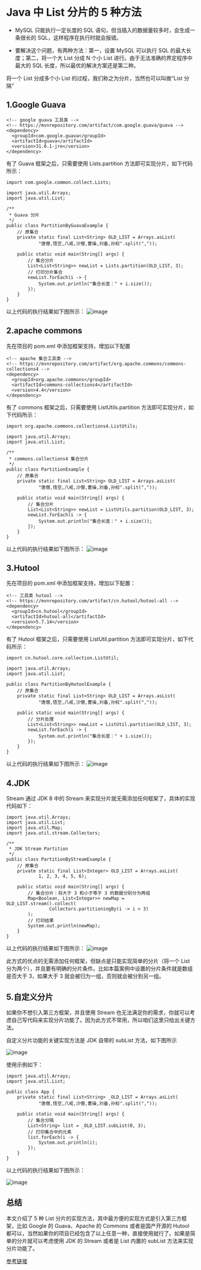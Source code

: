 # Java 中 List 分片的 5 种方法

* MySQL 只能执行一定长度的 SQL 语句，但当插入的数据量较多时，会生成一条很长的 SQL，这样程序在执行时就会报错。

* 要解决这个问题，有两种方法：第一，设置 MySQL 可以执行 SQL 的最大长度；第二，将一个大 List 分成 N 个小 List 进行。由于无法准确的界定程序中最大的 SQL 长度，所以最优的解决方案还是第二种。


将一个 List 分成多个小 List 的过程，我们称之为分片，当然也可以叫做“List 分隔”


## 1.Google Guava

```
<!-- google guava 工具类 -->
<!-- https://mvnrepository.com/artifact/com.google.guava/guava -->
<dependency>
  <groupId>com.google.guava</groupId>
  <artifactId>guava</artifactId>
  <version>31.0.1-jre</version>
</dependency>
```
有了 Guava 框架之后，只需要使用 Lists.partition 方法即可实现分片，如下代码所示：
```
import com.google.common.collect.Lists;

import java.util.Arrays;
import java.util.List;

/**
 * Guava 分片
 */
public class PartitionByGuavaExample {
    // 原集合
    private static final List<String> OLD_LIST = Arrays.asList(
            "唐僧,悟空,八戒,沙僧,曹操,刘备,孙权".split(","));

    public static void main(String[] args) {
        // 集合分片
        List<List<String>> newList = Lists.partition(OLD_LIST, 3);
        // 打印分片集合
        newList.forEach(i -> {
            System.out.println("集合长度：" + i.size());
        });
    }
}
```
以上代码的执行结果如下图所示：
![image](https://user-images.githubusercontent.com/64882640/210506525-82a273d6-f4ea-4ae8-8f7d-1614ea5e16ce.png)


## 2.apache commons
先在项目的 pom.xml 中添加框架支持，增加以下配置

```
<!-- apache 集合工具类 -->
<!-- https://mvnrepository.com/artifact/org.apache.commons/commons-collections4 -->
<dependency>
  <groupId>org.apache.commons</groupId>
  <artifactId>commons-collections4</artifactId>
  <version>4.4</version>
</dependency>
```

有了 commons 框架之后，只需要使用 ListUtils.partition 方法即可实现分片，如下代码所示：

```
import org.apache.commons.collections4.ListUtils;

import java.util.Arrays;
import java.util.List;

/**
 * commons.collections4 集合分片
 */
public class PartitionExample {
    // 原集合
    private static final List<String> OLD_LIST = Arrays.asList(
            "唐僧,悟空,八戒,沙僧,曹操,刘备,孙权".split(","));

    public static void main(String[] args) {
        // 集合分片
        List<List<String>> newList = ListUtils.partition(OLD_LIST, 3);
        newList.forEach(i -> {
            System.out.println("集合长度：" + i.size());
        });
    }
}
```

以上代码的执行结果如下图所示：
![image](https://user-images.githubusercontent.com/64882640/210506794-52cf9a6b-c3d4-4807-be99-8f0925fd031a.png)


## 3.Hutool

先在项目的 pom.xml 中添加框架支持，增加以下配置：

```
<!-- 工具类 hutool -->
<!-- https://mvnrepository.com/artifact/cn.hutool/hutool-all -->
<dependency>
  <groupId>cn.hutool</groupId>
  <artifactId>hutool-all</artifactId>
  <version>5.7.14</version>
</dependency>
```

有了 Hutool 框架之后，只需要使用 ListUtil.partition 方法即可实现分片，如下代码所示：

```
import cn.hutool.core.collection.ListUtil;

import java.util.Arrays;
import java.util.List;

public class PartitionByHutoolExample {
    // 原集合
    private static final List<String> OLD_LIST = Arrays.asList(
            "唐僧,悟空,八戒,沙僧,曹操,刘备,孙权".split(","));

    public static void main(String[] args) {
        // 分片处理
        List<List<String>> newList = ListUtil.partition(OLD_LIST, 3);
        newList.forEach(i -> {
            System.out.println("集合长度：" + i.size());
        });
    }
}
```

以上代码的执行结果如下图所示：
![image](https://user-images.githubusercontent.com/64882640/210506958-c845c543-b2a5-4483-b9bf-455a62ddaf12.png)


## 4.JDK

Stream 通过 JDK 8 中的 Stream 来实现分片就无需添加任何框架了，具体的实现代码如下：

```
import java.util.Arrays;
import java.util.List;
import java.util.Map;
import java.util.stream.Collectors;

/**
 * JDK Stream Partition
 */
public class PartitionByStreamExample {
    // 原集合
    private static final List<Integer> OLD_LIST = Arrays.asList(
            1, 2, 3, 4, 5, 6);

    public static void main(String[] args) {
        // 集合分片：将大于 3 和小于等于 3 的数据分别分为两组
        Map<Boolean, List<Integer>> newMap = OLD_LIST.stream().collect(
                Collectors.partitioningBy(i -> i > 3)
        );
        // 打印结果
        System.out.println(newMap);
    }
}
```

以上代码的执行结果如下图所示：
![image](https://user-images.githubusercontent.com/64882640/210507178-88b297cb-a369-45f8-8d9d-4d422ddc3f5c.png)

此方式的优点的无需添加任何框架，但缺点是只能实现简单的分片（将一个 List 分为两个），并且要有明确的分片条件。比如本篇案例中设置的分片条件就是数组是否大于 3，如果大于 3 就会被归为一组，否则就会被分到另一组。

## 5.自定义分片

如果你不想引入第三方框架，并且使用 Stream 也无法满足你的需求，你就可以考虑自己写代码来实现分片功能了。因为此方式不常用，所以咱们这里只给出关键方法。

自定义分片功能的关键实现方法是 JDK 自带的 subList 方法，如下图所示

![image](https://user-images.githubusercontent.com/64882640/210507272-7bc3d6ce-5ec0-4276-b159-81fb506640bf.png)

使用示例如下：

```
import java.util.Arrays;
import java.util.List;

public class App {
    private static final List<String> _OLD_LIST = Arrays.asList(
            "唐僧,悟空,八戒,沙僧,曹操,刘备,孙权".split(","));

    public static void main(String[] args) {
        // 集合分隔
        List<String> list = _OLD_LIST.subList(0, 3);
        // 打印集合中的元素
        list.forEach(i -> {
            System.out.println(i);
        });
    }
}
```

以上代码的执行结果如下图所示：

![image](https://user-images.githubusercontent.com/64882640/210507334-56f65247-8efe-46bd-8f42-195e0ddeaa4f.png)

## 总结
本文介绍了 5 种 List 分片的实现方法，其中最方便的实现方式是引入第三方框架，比如 Google 的 Guava、Apache 的 Commons 或者是国产开源的 Hutool 都可以，当然如果你的项目已经包含了以上任意一种，直接使用就行了。如果是简单的分片就可以考虑使用 JDK 的 Stream 或者是 List 内置的 subList 方法来实现分片功能了。


[参考链接](https://zhuanlan.zhihu.com/p/428268862)

